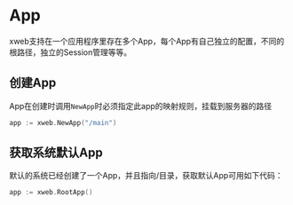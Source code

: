 # App

xweb支持在一个应用程序里存在多个App，每个App有自己独立的配置，不同的根路径，独立的Session管理等等。

## 创建App

App在创建时调用`NewApp`时必须指定此app的映射规则，挂载到服务器的路径
```Go
app := xweb.NewApp("/main")
```

## 获取系统默认App
默认的系统已经创建了一个App，并且指向/目录，获取默认App可用如下代码：
```Go
app := xweb.RootApp()
```